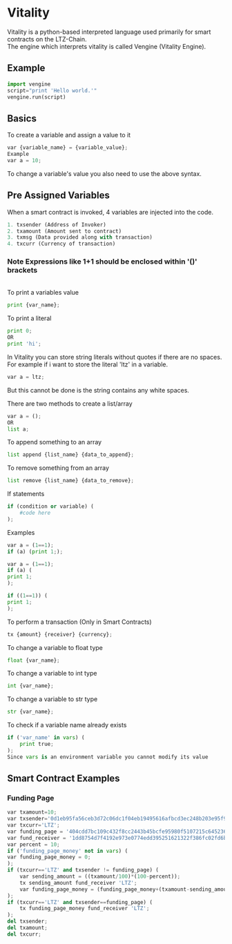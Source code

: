 # Vitality
Vitality is a python-based interpreted language used primarily for smart contracts on the LTZ-Chain.\
The engine which interprets vitality is called Vengine (Vitality Engine).
## Example
```python
import vengine
script="print 'Hello world.'"
vengine.run(script)
```
## Basics
To create a variable and assign a value to it
```python
var {variable_name} = {variable_value};
Example
var a = 10;
```
To change a variable's value  you also need to use the above syntax.
## Pre Assigned Variables
When a smart contract is invoked, 4 variables are injected into the code.
```python
1. txsender (Address of Invoker)
2. txamount (Amount sent to contract)
3. txmsg (Data provided along with transaction)
4. txcurr (Currency of transaction)
```
### Note Expressions like 1+1 should be enclosed within '()' brackets
\
To print a variables value
```python
print {var_name};
```
To print a literal
```python
print 0;
OR
print 'hi';
```
In Vitality you can store string literals without quotes if there are no spaces.\
For example if i want to store the literal 'ltz' in a variable.
```python
var a = ltz;
```
But this cannot be done is the string contains any white spaces.

There are two methods to create a list/array
```python
var a = ();
OR
list a;
```
To append something to an array
```python
list append {list_name} {data_to_append};
```
To remove something from an array
```python
list remove {list_name} {data_to_remove};
```
If statements
```python
if (condition or variable) (
    #code here
);
```
Examples
```python
var a = (1==1);
if (a) (print 1;);
```
```python
var a = (1==1);
if (a) (
print 1;
);
```
```python
if ((1==1)) (
print 1;
);
```
To perform a transaction (Only in Smart Contracts)
```python
tx {amount} {receiver} {currency};
```
To change a variable to float type
```python
float {var_name};
```
To change a variable to int type
```python
int {var_name};
```
To change a variable to str type
```python
str {var_name};
```
To check if a variable name already exists
```python
if ('var_name' in vars) (
    print true;
);
Since vars is an environment variable you cannot modify its value
```
## Smart Contract Examples
### Funding Page
```python
var txamount=10;
var txsender='0d1eb95fa56ceb3d72c06dc1f04eb19495616afbcd3ec248b203e95f95196ba1';
var txcurr='LTZ';
var funding_page = '404cdd7bc109c432f8cc2443b45bcfe95980f5107215c645236e577929ac3e52';
var fund_receiver = '1dd8754d7f4192e973e0774edd395251621322f386fc02fd6b267bf4ba982cc9';
var percent = 10;
if ('funding_page_money' not in vars) (
var funding_page_money = 0;
);
if (txcurr=='LTZ' and txsender != funding_page) (
    var sending_amount = ((txamount/100)*(100-percent));
    tx sending_amount fund_receiver 'LTZ';
    var funding_page_money = (funding_page_money+(txamount-sending_amount));
);
if (txcurr=='LTZ' and txsender==funding_page) (
    tx funding_page_money fund_receiver 'LTZ';
);
del txsender;
del txamount;
del txcurr;
```
